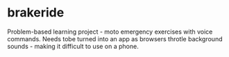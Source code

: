 # brakeride
Problem-based learning project - moto emergency exercises with voice commands.
Needs tobe turned into an app as browsers throtle background sounds - making it difficult to use on a phone.
